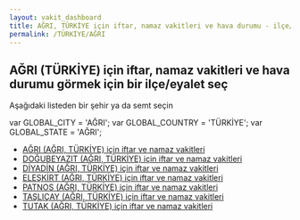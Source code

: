 ```yaml
---
layout: vakit_dashboard
title: AĞRI, TÜRKİYE için iftar, namaz vakitleri ve hava durumu - ilçe/eyalet seç
permalink: /TÜRKİYE/AĞRI
---
```


## AĞRI (TÜRKİYE) için iftar, namaz vakitleri ve hava durumu  görmek için bir ilçe/eyalet seç

Aşağıdaki listeden bir şehir ya da semt seçin



  var GLOBAL_CITY = 'AĞRI';
  var GLOBAL_COUNTRY = 'TÜRKİYE';
  var GLOBAL_STATE = 'AĞRI';
* [AĞRI (AĞRI, TÜRKİYE) için iftar ve namaz vakitleri](/TÜRKİYE/AĞRI/AĞRI)
* [DOĞUBEYAZIT (AĞRI, TÜRKİYE) için iftar ve namaz vakitleri](/TÜRKİYE/AĞRI/DOĞUBEYAZIT)
* [DİYADİN (AĞRI, TÜRKİYE) için iftar ve namaz vakitleri](/TÜRKİYE/AĞRI/DİYADİN)
* [ELEŞKİRT (AĞRI, TÜRKİYE) için iftar ve namaz vakitleri](/TÜRKİYE/AĞRI/ELEŞKİRT)
* [PATNOS (AĞRI, TÜRKİYE) için iftar ve namaz vakitleri](/TÜRKİYE/AĞRI/PATNOS)
* [TAŞLIÇAY (AĞRI, TÜRKİYE) için iftar ve namaz vakitleri](/TÜRKİYE/AĞRI/TAŞLIÇAY)
* [TUTAK (AĞRI, TÜRKİYE) için iftar ve namaz vakitleri](/TÜRKİYE/AĞRI/TUTAK)
</script>
<script type="text/javascript">